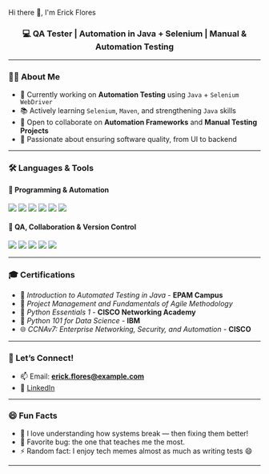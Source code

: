 Hi there 👋, I'm Erick Flores
<h3 align="center">💻 QA Tester | Automation in Java + Selenium | Manual & Automation Testing</h3>

---

### 👨‍💻 About Me

- 💼 Currently working on **Automation Testing** using `Java` + `Selenium WebDriver`
- 📚 Actively learning `Selenium`, `Maven`, and strengthening `Java` skills
- 🤝 Open to collaborate on **Automation Frameworks** and **Manual Testing Projects**
- 🧪 Passionate about ensuring software quality, from UI to backend

---

### 🛠️ Languages & Tools

#### 🚀 Programming & Automation
<p>
  <img src="https://img.shields.io/badge/Java-ED8B00?style=for-the-badge&logo=java&logoColor=white"/>
  <img src="https://img.shields.io/badge/Selenium-43B02A?style=for-the-badge&logo=selenium&logoColor=white"/>
  <img src="https://img.shields.io/badge/JUnit-25A162?style=for-the-badge&logo=junit5&logoColor=white"/>
  <img src="https://img.shields.io/badge/Cypress-17202C?style=for-the-badge&logo=cypress&logoColor=white"/>
  <img src="https://img.shields.io/badge/Maven-C71A36?style=for-the-badge&logo=apachemaven&logoColor=white"/>
  <img src="https://img.shields.io/badge/Postman-FF6C37?style=for-the-badge&logo=postman&logoColor=white"/>
</p>

#### 🔧 QA, Collaboration & Version Control
<p>
  <img src="https://img.shields.io/badge/Manual Testing-007ACC?style=for-the-badge"/>
  <img src="https://img.shields.io/badge/Automation Testing-FF5733?style=for-the-badge"/>
  <img src="https://img.shields.io/badge/Jira-0052CC?style=for-the-badge&logo=jira&logoColor=white"/>
  <img src="https://img.shields.io/badge/Git-F05032?style=for-the-badge&logo=git&logoColor=white"/>
  <img src="https://img.shields.io/badge/GitHub-181717?style=for-the-badge&logo=github&logoColor=white"/>
</p>

---

### 🎓 Certifications

- 🏅 *Introduction to Automated Testing in Java* - **EPAM Campus**
- 📘 *Project Management and Fundamentals of Agile Methodology*
- 🐍 *Python Essentials 1* - **CISCO Networking Academy**
- 🧠 *Python 101 for Data Science* - **IBM**
- 🌐 *CCNAv7: Enterprise Networking, Security, and Automation* - **CISCO**

---



### 💬 Let’s Connect!

- 📫 Email: **erick.flores@example.com**
- 💼 [LinkedIn](https://www.linkedin.com/in/erickfloresovando)

---

### 😄 Fun Facts

- 🧠 I love understanding how systems break — then fixing them better!
- 🐛 Favorite bug: the one that teaches me the most.
- ⚡ Random fact: I enjoy tech memes almost as much as writing tests 😄

---

